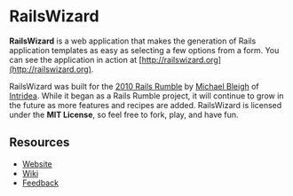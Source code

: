 # RailsWizard

**RailsWizard** is a web application that makes the generation of Rails 
application templates as easy as selecting a few options from a form.
You can see the application in action at [http://railswizard.org](http://railswizard.org).

RailsWizard was built for the [2010 Rails Rumble](http://railsrumble.com/teams/the-lonely-intridean)
by [Michael Bleigh](http://twitter.com/mbleigh) of [Intridea](http://intridea.com).
While it began as a Rails Rumble project, it will continue to grow in the future
as more features and recipes are added. RailsWizard is licensed under the **MIT License**,
so feel free to fork, play, and have fun.
## Resources
* [Website](http://railswizard.org)
* [Wiki](/intridea/rails_wizard/wiki)
* [Feedback](/intridea/rails_wizard/issues)
